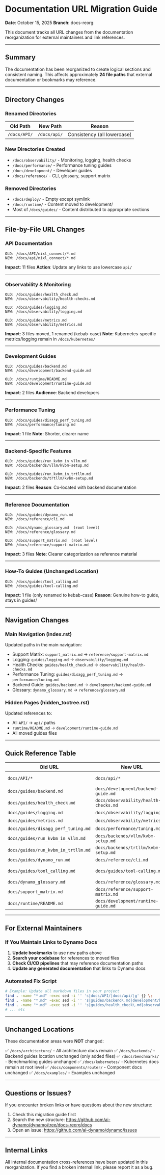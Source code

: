 # Documentation URL Migration Guide

**Date**: October 15, 2025
**Branch**: docs-reorg

This document tracks all URL changes from the documentation reorganization for external maintainers and link references.

---

## Summary

The documentation has been reorganized to create logical sections and consistent naming. This affects approximately **24 file paths** that external documentation or bookmarks may reference.

---

## Directory Changes

### Renamed Directories

| Old Path | New Path | Reason |
|----------|----------|--------|
| `/docs/API/` | `/docs/api/` | Consistency (all lowercase) |

### New Directories Created

- `/docs/observability/` - Monitoring, logging, health checks
- `/docs/performance/` - Performance tuning guides
- `/docs/development/` - Developer guides
- `/docs/reference/` - CLI, glossary, support matrix

### Removed Directories

- `/docs/deploy/` - Empty except symlink
- `/docs/runtime/` - Content moved to development/
- Most of `/docs/guides/` - Content distributed to appropriate sections

---

## File-by-File URL Changes

### API Documentation
```
OLD: /docs/API/nixl_connect/*.md
NEW: /docs/api/nixl_connect/*.md
```
**Impact**: 11 files
**Action**: Update any links to use lowercase `api/`

---

### Observability & Monitoring

```
OLD: /docs/guides/health_check.md
NEW: /docs/observability/health-checks.md

OLD: /docs/guides/logging.md
NEW: /docs/observability/logging.md

OLD: /docs/guides/metrics.md
NEW: /docs/observability/metrics.md
```
**Impact**: 3 files moved, 1 renamed (kebab-case)
**Note**: Kubernetes-specific metrics/logging remain in `/docs/kubernetes/`

---

### Development Guides

```
OLD: /docs/guides/backend.md
NEW: /docs/development/backend-guide.md

OLD: /docs/runtime/README.md
NEW: /docs/development/runtime-guide.md
```
**Impact**: 2 files
**Audience**: Backend developers

---

### Performance Tuning

```
OLD: /docs/guides/disagg_perf_tuning.md
NEW: /docs/performance/tuning.md
```
**Impact**: 1 file
**Note**: Shorter, clearer name

---

### Backend-Specific Features

```
OLD: /docs/guides/run_kvbm_in_vllm.md
NEW: /docs/backends/vllm/kvbm-setup.md

OLD: /docs/guides/run_kvbm_in_trtllm.md
NEW: /docs/backends/trtllm/kvbm-setup.md
```
**Impact**: 2 files
**Reason**: Co-located with backend documentation

---

### Reference Documentation

```
OLD: /docs/guides/dynamo_run.md
NEW: /docs/reference/cli.md

OLD: /docs/dynamo_glossary.md  (root level)
NEW: /docs/reference/glossary.md

OLD: /docs/support_matrix.md  (root level)
NEW: /docs/reference/support-matrix.md
```
**Impact**: 3 files
**Note**: Clearer categorization as reference material

---

### How-To Guides (Unchanged Location)

```
OLD: /docs/guides/tool_calling.md
NEW: /docs/guides/tool-calling.md
```
**Impact**: 1 file (only renamed to kebab-case)
**Reason**: Genuine how-to guide, stays in guides/

---

## Navigation Changes

### Main Navigation (index.rst)

Updated paths in the main navigation:
- Support Matrix: `support_matrix.md` → `reference/support-matrix.md`
- Logging: `guides/logging.md` → `observability/logging.md`
- Health Checks: `guides/health_check.md` → `observability/health-checks.md`
- Performance Tuning: `guides/disagg_perf_tuning.md` → `performance/tuning.md`
- Backend Guide: `guides/backend.md` → `development/backend-guide.md`
- Glossary: `dynamo_glossary.md` → `reference/glossary.md`

### Hidden Pages (hidden_toctree.rst)

Updated references to:
- All `API/` → `api/` paths
- `runtime/README.md` → `development/runtime-guide.md`
- All moved guides files

---

## Quick Reference Table

| Old URL | New URL | Status |
|---------|---------|--------|
| `docs/API/*` | `docs/api/*` | ✅ Renamed |
| `docs/guides/backend.md` | `docs/development/backend-guide.md` | ✅ Moved |
| `docs/guides/health_check.md` | `docs/observability/health-checks.md` | ✅ Moved |
| `docs/guides/logging.md` | `docs/observability/logging.md` | ✅ Moved |
| `docs/guides/metrics.md` | `docs/observability/metrics.md` | ✅ Moved |
| `docs/guides/disagg_perf_tuning.md` | `docs/performance/tuning.md` | ✅ Moved |
| `docs/guides/run_kvbm_in_vllm.md` | `docs/backends/vllm/kvbm-setup.md` | ✅ Moved |
| `docs/guides/run_kvbm_in_trtllm.md` | `docs/backends/trtllm/kvbm-setup.md` | ✅ Moved |
| `docs/guides/dynamo_run.md` | `docs/reference/cli.md` | ✅ Moved |
| `docs/guides/tool_calling.md` | `docs/guides/tool-calling.md` | ✅ Renamed |
| `docs/dynamo_glossary.md` | `docs/reference/glossary.md` | ✅ Moved |
| `docs/support_matrix.md` | `docs/reference/support-matrix.md` | ✅ Moved |
| `docs/runtime/README.md` | `docs/development/runtime-guide.md` | ✅ Moved |

---

## For External Maintainers

### If You Maintain Links to Dynamo Docs

1. **Update bookmarks** to use new paths above
2. **Search your codebase** for references to moved files
3. **Check CI/CD pipelines** that may reference documentation paths
4. **Update any generated documentation** that links to Dynamo docs

### Automated Fix Script

```bash
# Example: Update all markdown files in your project
find . -name "*.md" -exec sed -i '' 's|docs/API/|docs/api/|g' {} \;
find . -name "*.md" -exec sed -i '' 's|guides/backend\.md|development/backend-guide.md|g' {} \;
find . -name "*.md" -exec sed -i '' 's|guides/health_check\.md|observability/health-checks.md|g' {} \;
# ... etc
```

---

## Unchanged Locations

These documentation areas were **NOT** changed:

✅ `/docs/architecture/` - All architecture docs remain
✅ `/docs/backends/` - Backend guides location unchanged (only added files)
✅ `/docs/benchmarks/` - Benchmarking guides unchanged
✅ `/docs/kubernetes/` - Kubernetes docs remain at root level
✅ `/docs/components/router/` - Component docs unchanged
✅ `/docs/examples/` - Examples unchanged

---

## Questions or Issues?

If you encounter broken links or have questions about the new structure:
1. Check this migration guide first
2. Search the new structure: https://github.com/ai-dynamo/dynamo/tree/docs-reorg/docs
3. Open an issue: https://github.com/ai-dynamo/dynamo/issues

---

## Internal Links

All internal documentation cross-references have been updated in this reorganization. If you find a broken internal link, please report it as a bug.
